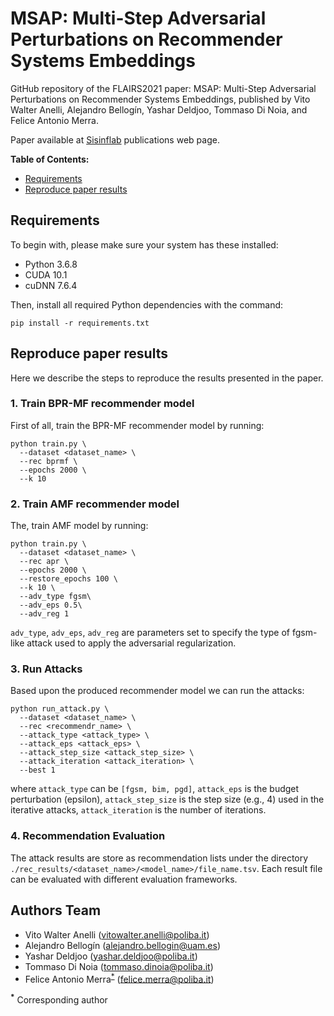 # MSAP: Multi-Step Adversarial Perturbations on Recommender Systems Embeddings

GitHub repository of the FLAIRS2021 paper: MSAP: Multi-Step Adversarial Perturbations on Recommender Systems Embeddings, published by Vito Walter Anelli, Alejandro Bellogín, Yashar Deldjoo, Tommaso Di Noia, and Felice Antonio Merra.

Paper available at [Sisinflab](http://sisinflab.poliba.it/publications/2021/ABDDM21/) publications web page.

**Table of Contents:**
- [Requirements](#requirements)
- [Reproduce paper results](#reproduce-paper-results)

## Requirements

To begin with, please make sure your system has these installed:

* Python 3.6.8
* CUDA 10.1
* cuDNN 7.6.4

Then, install all required Python dependencies with the command:
```
pip install -r requirements.txt
```

## Reproduce paper results
Here we describe the steps to reproduce the results presented in the paper.

### 1. Train BPR-MF recommender model
First of all, train the BPR-MF recommender model by running:
```
python train.py \
  --dataset <dataset_name> \
  --rec bprmf \
  --epochs 2000 \
  --k 10
 ```
 
 ### 2. Train AMF recommender model
The, train AMF model by running:
```
python train.py \
  --dataset <dataset_name> \
  --rec apr \
  --epochs 2000 \
  --restore_epochs 100 \
  --k 10 \
  --adv_type fgsm\
  --adv_eps 0.5\
  --adv_reg 1
 ```
 ```adv_type```, ```adv_eps```, ```adv_reg``` are parameters set to specify the type of fgsm-like attack used to apply the adversarial regularization.
 
### 3. Run Attacks
Based upon the produced recommender model we can run the attacks:
```
python run_attack.py \
  --dataset <dataset_name> \
  --rec <recommendr_name> \
  --attack_type <attack_type> \
  --attack_eps <attack_eps> \
  --attack_step_size <attack_step_size> \
  --attack_iteration <attack_iteration> \
  --best 1
```
where ```attack_type``` can be ```[fgsm, bim, pgd]```, ```attack_eps``` is the budget perturbation (epsilon), ```attack_step_size``` is the step size (e.g., 4) used in the iterative attacks, ```attack_iteration``` is the number of iterations.

### 4. Recommendation Evaluation

The attack results are store as recommendation lists under the directory ```./rec_results/<dataset_name>/<model_name>/file_name.tsv```. Each result file can be evaluated with different evaluation frameworks.

## Authors Team
* Vito Walter Anelli (vitowalter.anelli@poliba.it)
* Alejandro Bellogín (alejandro.bellogin@uam.es)
* Yashar Deldjoo (yashar.deldjoo@poliba.it)
* Tommaso Di Noia (tommaso.dinoia@poliba.it)
* Felice Antonio Merra<sup id="a1">[*](#f1)</sup> (felice.merra@poliba.it) 

<b id="f1"><sup>*</sup></b> Corresponding author
